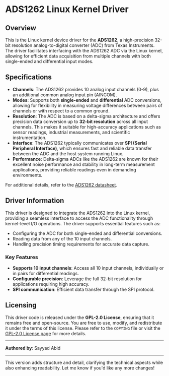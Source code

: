 # ADS1262 Linux Kernel Driver

## Overview

This is the Linux kernel device driver for the **ADS1262**, a high-precision 32-bit resolution analog-to-digital converter (ADC) from Texas Instruments. The driver facilitates interfacing with the ADS1262 ADC via the Linux kernel, allowing for efficient data acquisition from multiple channels with both single-ended and differential input modes.

## Specifications

- **Channels**: The ADS1262 provides 10 analog input channels (0-9), plus an additional common analog input pin (AINCOM).  
- **Modes**: Supports both **single-ended** and **differential** ADC conversions, allowing for flexibility in measuring voltage differences between pairs of channels or with respect to a common ground.  
- **Resolution**: The ADC is based on a delta-sigma architecture and offers precision data conversion up to **32-bit resolution** across all input channels. This makes it suitable for high-accuracy applications such as sensor readings, industrial measurements, and scientific instrumentation.  
- **Interface**: The ADS1262 typically communicates over **SPI (Serial Peripheral Interface)**, which ensures fast and reliable data transfer between the ADC and the host system running Linux.  
- **Performance**: Delta-sigma ADCs like the ADS1262 are known for their excellent noise performance and stability in long-term measurement applications, providing reliable readings even in demanding environments.

For additional details, refer to the [ADS1262 datasheet](https://www.ti.com/lit/ds/symlink/ads1262.pdf).

## Driver Information

This driver is designed to integrate the ADS1262 into the Linux kernel, providing a seamless interface to access the ADC functionality through kernel-level I/O operations. The driver supports essential features such as:

- Configuring the ADC for both single-ended and differential conversions.
- Reading data from any of the 10 input channels.
- Handling precision timing requirements for accurate data capture.

### Key Features

- **Supports 10 input channels**: Access all 10 input channels, individually or in pairs for differential readings.
- **Configurable precision**: Leverage the full 32-bit resolution for applications requiring high accuracy.
- **SPI communication**: Efficient data transfer through the SPI protocol.
  
## Licensing

This driver code is released under the **GPL-2.0 License**, ensuring that it remains free and open-source. You are free to use, modify, and redistribute it under the terms of this license. Please refer to the `COPYING` file or visit the [GPL-2.0 License page](https://www.gnu.org/licenses/old-licenses/gpl-2.0.html) for more details.

---

**Authored by**: Sayyad Abid

---

This version adds structure and detail, clarifying the technical aspects while also enhancing readability. Let me know if you'd like any more changes!
